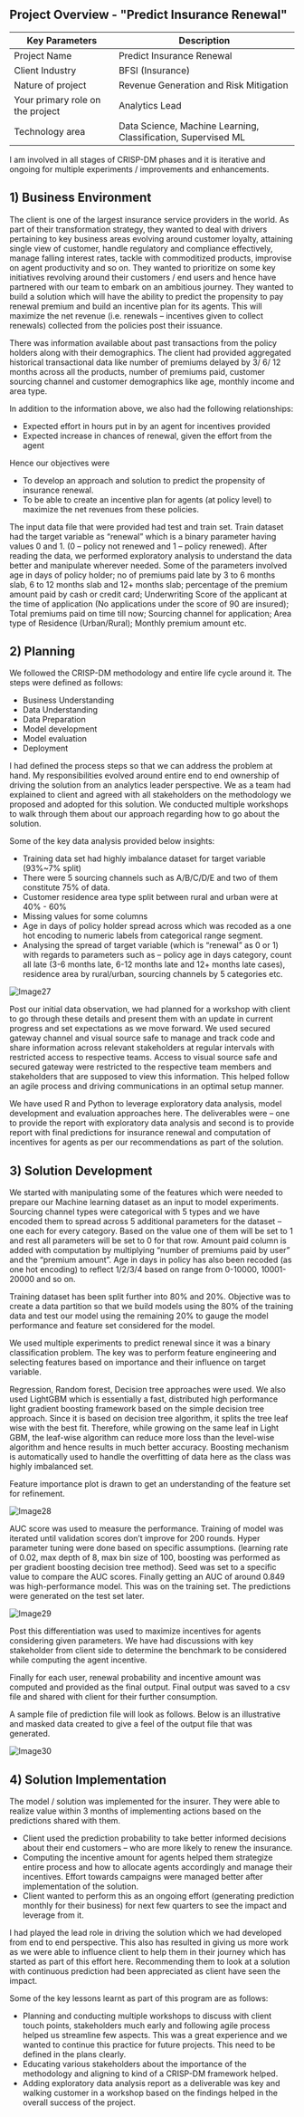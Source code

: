 ## Project Overview - "Predict Insurance Renewal"

Key Parameters | Description
---------------|------------------
Project Name   | Predict Insurance Renewal
Client Industry| BFSI (Insurance)
Nature of project| Revenue Generation and Risk Mitigation
Your primary role on the project| Analytics Lead
Technology area | Data Science, Machine Learning, Classification, Supervised ML

I am involved in all stages of CRISP-DM phases and it is iterative and ongoing for multiple experiments / improvements and enhancements.

## 1) Business Environment

The client is one of the largest insurance service providers in the world. As part of their transformation strategy, they wanted to deal with drivers pertaining to key business areas evolving around customer loyalty, attaining single view of customer, handle regulatory and compliance effectively, manage falling interest rates, tackle with commoditized products, improvise on agent productivity and so on.  They wanted to prioritize on some key initiatives revolving around their customers / end users and hence have partnered with our team to embark on an ambitious journey. They wanted to build a solution which will have the ability to predict the propensity to pay renewal premium and build an incentive plan for its agents. This will maximize the net revenue (i.e. renewals – incentives given to collect renewals) collected from the policies post their issuance.

There was information available about past transactions from the policy holders along with their demographics. The client had provided aggregated historical transactional data like number of premiums delayed by 3/ 6/ 12 months across all the products, number of premiums paid, customer sourcing channel and customer demographics like age, monthly income and area type.

In addition to the information above, we also had the following relationships:
- Expected effort in hours put in by an agent for incentives provided
- Expected increase in chances of renewal, given the effort from the agent

Hence our objectives were 
- To develop an approach and solution to predict the propensity of insurance renewal.
- To be able to create an incentive plan for agents (at policy level) to maximize the net revenues from these policies.

The input data file that were provided had test and train set. Train dataset had the target variable as “renewal” which is a binary parameter having values 0 and 1. (0 – policy not renewed and 1 – policy renewed). After reading the data, we performed exploratory analysis to understand the data better and manipulate wherever needed. Some of the parameters involved age in days of policy holder; no of premiums paid late by 3 to 6 months slab, 6 to 12 months slab and 12+ months slab; percentage of the premium amount paid by cash or credit card; Underwriting Score of the applicant at the time of application (No applications under the score of 90 are insured); Total premiums paid on time till now; Sourcing channel for application; Area type of Residence (Urban/Rural); Monthly premium amount etc.

## 2) Planning

We followed the CRISP-DM methodology and entire life cycle around it. The steps were defined as follows: 
- Business Understanding 
- Data Understanding
- Data Preparation
- Model development
- Model evaluation
- Deployment

I had defined the process steps so that we can address the problem at hand. My responsibilities evolved around entire end to end ownership of driving the solution from an analytics leader perspective. We as a team had explained to client and agreed with all stakeholders on the methodology we proposed and adopted for this solution. We conducted multiple workshops to walk through them about our approach regarding how to go about the solution. 

Some of the key data analysis provided below insights:
- Training data set had highly imbalance dataset for target variable (93%~7% split)
- There were 5 sourcing channels such as A/B/C/D/E and two of them constitute 75% of data.
- Customer residence area type split between rural and urban were at 40% - 60%
- Missing values for some columns  
- Age in days of policy holder spread across which was recoded as a one hot encoding to numeric labels from categorical range segment. 
- Analysing the spread of target variable (which is “renewal” as 0 or 1) with regards to parameters such as – policy age in days category, count all late (3-6 months late, 6-12 months late and 12+ months late cases), residence area by rural/urban, sourcing channels by 5 categories etc.

![Image27](/images/Image27.png)

Post our initial data observation, we had planned for a workshop with client to go through these details and present them with an update in current progress and set expectations as we move forward. We used secured gateway channel and visual source safe to manage and track code and share information across relevant stakeholders at regular intervals with restricted access to respective teams. Access to visual source safe and secured gateway were restricted to the respective team members and stakeholders that are supposed to view this information. This helped follow an agile process and driving communications in an optimal setup manner.

We have used R and Python to leverage exploratory data analysis, model development and evaluation approaches here. The deliverables were – one to provide the report with exploratory data analysis and second is to provide report with final predictions for insurance renewal and computation of incentives for agents as per our recommendations as part of the solution.

## 3) Solution Development

We started with manipulating some of the features which were needed to prepare our Machine learning dataset as an input to model experiments.
Sourcing channel types were categorical with 5 types and we have encoded them to spread across 5 additional parameters for the dataset – one each for every category. Based on the value one of them will be set to 1 and rest all parameters will be set to 0 for that row.
Amount paid column is added with computation by multiplying “number of premiums paid by user” and the “premium amount”.
Age in days in policy has also been recoded (as one hot encoding) to reflect 1/2/3/4 based on range from 0-10000, 10001-20000 and so on.

Training dataset has been split further into 80% and 20%. Objective was to create a data partition so that we build models using the 80% of the training data and test our model using the remaining 20% to gauge the model performance and feature set considered for the model.

We used multiple experiments to predict renewal since it was a binary classification problem. The key was to perform feature engineering and selecting features based on importance and their influence on target variable.

Regression, Random forest, Decision tree approaches were used. We also used LightGBM which is essentially a fast, distributed high performance light gradient boosting framework based on the simple decision tree approach. Since it is based on decision tree algorithm, it splits the tree leaf wise with the best fit. Therefore, while growing on the same leaf in Light GBM, the leaf-wise algorithm can reduce more loss than the level-wise algorithm and hence results in much better accuracy. Boosting mechanism is automatically used to handle the overfitting of data here as the class was highly imbalanced set.

Feature importance plot is drawn to get an understanding of the feature set for refinement.

![Image28](/images/Image28.png)

AUC score was used to measure the performance. Training of model was iterated until validation scores don’t improve for 200 rounds. Hyper parameter tuning were done based on specific assumptions. (learning rate of 0.02, max depth of 8, max bin size of 100, boosting was performed as per gradient boosting decision tree method). Seed was set to a specific value to compare the AUC scores. Finally getting an AUC of around 0.849 was high-performance model. This was on the training set. The predictions were generated on the test set later. 

![Image29](/images/Image29.png)

Post this differentiation was used to maximize incentives for agents considering given parameters. We have had discussions with key stakeholder from client side to determine the benchmark to be considered while computing the agent incentive.

Finally for each user, renewal probability and incentive amount was computed and provided as the final output. Final output was saved to a csv file and shared with client for their further consumption.

A sample file of prediction file will look as follows. Below is an illustrative and masked data created to give a feel of the output file that was generated.

![Image30](/images/Image30.png)


## 4) Solution Implementation

The model / solution was implemented for the insurer.  They were able to realize value within 3 months of implementing actions based on the predictions shared with them. 
- Client used the prediction probability to take better informed decisions about their end customers – who are more likely to renew the insurance.
- Computing the incentive amount for agents helped them strategize entire process and how to allocate agents accordingly and manage their incentives. Effort towards campaigns were managed better after implementation of the solution. 
- Client wanted to perform this as an ongoing effort (generating prediction monthly for their business) for next few quarters to see the impact and leverage from it.

I had played the lead role in driving the solution which we had developed from end to end perspective. This also has resulted in giving us more work as we were able to influence client to help them in their journey which has started as part of this effort here. Recommending them to look at a solution with continuous prediction had been appreciated as client have seen the impact.

Some of the key lessons learnt as part of this program are as follows:
- Planning and conducting multiple workshops to discuss with client touch points, stakeholders much early and following agile process helped us streamline few aspects. This was a great experience and we wanted to continue this practice for future projects. This need to be defined in the plans clearly.
- Educating various stakeholders about the importance of the methodology and aligning to kind of a CRISP-DM framework helped.
- Adding exploratory data analysis report as a deliverable was key and walking customer in a workshop based on the findings helped in the overall success of the project.

